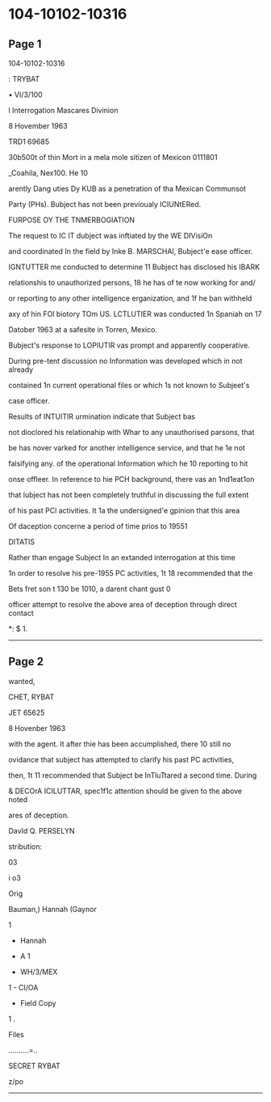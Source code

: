 # 104-10102-10316

## Page 1

104-10102-10316

: TRYBAT

• VI/3/100

l Interrogation Mascares Divinion

8 Hovember 1963

TRD1 69685

30b500t of thin Mort in a mela mole sitizen of Mexicon 0111801

_Coahila, Nex100. He 10

arently Dang uties Dy KUB as a penetration of tha Mexican Communsot

Party (PHs). Bubject has not been previoualy ICIUNtERed.

FURPOSE OY THE TNMERBOGIATION

The request to IC IT dubject was inftiated by the WE DIVisiOn

and coordinated In the field by Inke B. MARSCHAI, Bubject'e ease officer.

IGNTUTTER me conducted to determine 11 Bubject has disclosed his IBARK

relationshis to unauthorized persons, 18 he has of te now working for and/

or reporting to any other intelligence erganization, and 1f he ban withheld

axy of hin FOl biotory TOm US. LCTLUTIER was conducted 1n Spaniah on 17

Datober 1963 at a safesite in Torren, Mexico.

Bubject's response to LOPIUTIR vas prompt and apparently cooperative.

During pre-tent discussion no Information was developed which in not already

contained 1n current operational files or which 1s not known to Subjeet's

case officer.

Results of INTUITIR urmination indicate that Subject bas

not dioclored his relationahip with Whar to any unauthorised parsons, that

be has nover varked for another intelligence service, and that he 1e not

falsifying any. of the operational Information which he 10 reporting to hit

onse offleer. In reference to hie PCH background, there vas an 1nd1eat1on

that lubject has not been completely truthful in discussing the full extent

of his past PCl activities. It 1a the undersigned'e gpinion that this area

Of daception concerne a period of time prios to 19551

DITATIS

Rather than engage Subject In an extanded interrogation at this time

1n order to resolve his pre-1955 PC activities, 1t 18 recommended that the

Bets fret son t 130 be 1010, a darent chant gust 0

officer attempt to resolve the above area of deception through direct contact

*: $ 1.

---

## Page 2

wanted,

CHET, RYBAT

JET 65625

8 Hovenber 1963

with the agent. It after thie has been accumplished, there 10 still no

ovidance that subject has attempted to clarify his past PC activities,

then, 1t 11 recommended that Subject be InTluTtared a second time. During

& DECOrA ICILUTTAR, spec1f1c attention should be given to the above noted

ares of deception.

DavId Q. PERSELYN

stribution:

03

i o3

Orig

Bauman,) Hannah (Gaynor

1

- Hannah

- A 1

- WH/3/MEX

1 - CI/OA

* Field Copy

1 .

Files

..........=..

SECRET RYBAT

z/po

---

